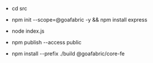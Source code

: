 - cd src
- npm init --scope=@goafabric -y && npm install express
- node index.js

- npm publish --access public
- npm install --prefix ./build @goafabric/core-fe 